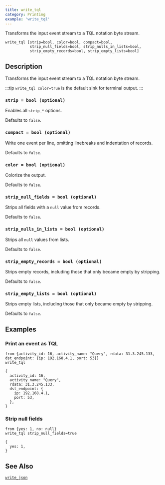 ```yaml
---
title: write_tql
category: Printing
example: 'write_tql'
---
```


Transforms the input event stream to a TQL notation byte stream.

```tql
write_tql [strip=bool, color=bool, compact=bool,
           strip_null_fields=bool, strip_nulls_in_lists=bool,
           strip_empty_records=bool, strip_empty_lists=bool]
```

## Description

Transforms the input event stream to a TQL notation byte stream.

:::tip
`write_tql color=true` is the default sink for terminal output.
:::

### `strip = bool (optional)`

Enables all `strip_*` options.

Defaults to `false`.

### `compact = bool (optional)`

Write one event per line, omitting linebreaks and indentation of records.

Defaults to `false`.

### `color = bool (optional)`

Colorize the output.

Defaults to `false`.

### `strip_null_fields = bool (optional)`

Strips all fields with a `null` value from records.

Defaults to `false`.

### `strip_nulls_in_lists = bool (optional)`

Strips all `null` values from lists.

Defaults to `false`.

### `strip_empty_records = bool (optional)`

Strips empty records, including those that only became empty
by stripping.

Defaults to `false`.

### `strip_empty_lists = bool (optional)`

Strips empty lists, including those that only became empty
by stripping.

Defaults to `false`.

## Examples

### Print an event as TQL

```tql
from {activity_id: 16, activity_name: "Query", rdata: 31.3.245.133, dst_endpoint: {ip: 192.168.4.1, port: 53}}
write_tql
```
```tql
{
  activity_id: 16,
  activity_name: "Query",
  rdata: 31.3.245.133,
  dst_endpoint: {
    ip: 192.168.4.1,
    port: 53,
  },
}
```

### Strip null fields

```tql
from {yes: 1, no: null}
write_tql strip_null_fields=true
```
```tql
{
  yes: 1,
}
```

## See Also

[`write_json`](/reference/operators/write_json)

